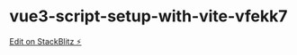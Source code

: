 # vue3-script-setup-with-vite-vfekk7

[Edit on StackBlitz ⚡️](https://stackblitz.com/edit/vue3-script-setup-with-vite-vfekk7)